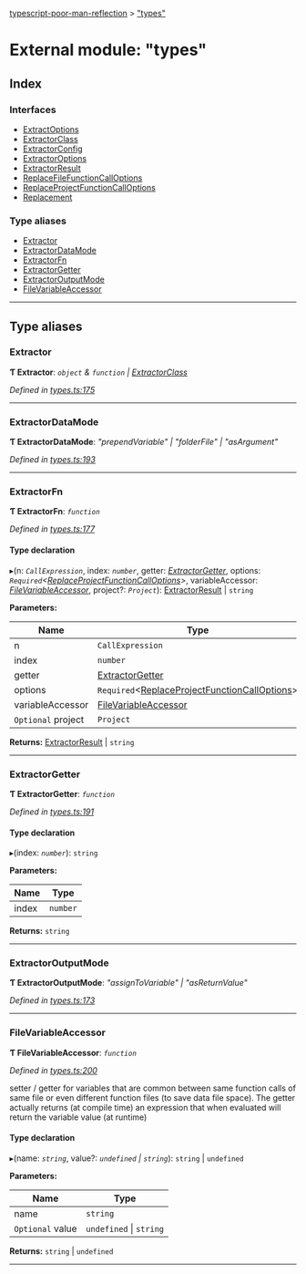 [typescript-poor-man-reflection](../README.md) > ["types"](../modules/_types_.md)

# External module: "types"

## Index

### Interfaces

* [ExtractOptions](../interfaces/_types_.extractoptions.md)
* [ExtractorClass](../interfaces/_types_.extractorclass.md)
* [ExtractorConfig](../interfaces/_types_.extractorconfig.md)
* [ExtractorOptions](../interfaces/_types_.extractoroptions.md)
* [ExtractorResult](../interfaces/_types_.extractorresult.md)
* [ReplaceFileFunctionCallOptions](../interfaces/_types_.replacefilefunctioncalloptions.md)
* [ReplaceProjectFunctionCallOptions](../interfaces/_types_.replaceprojectfunctioncalloptions.md)
* [Replacement](../interfaces/_types_.replacement.md)

### Type aliases

* [Extractor](_types_.md#extractor)
* [ExtractorDataMode](_types_.md#extractordatamode)
* [ExtractorFn](_types_.md#extractorfn)
* [ExtractorGetter](_types_.md#extractorgetter)
* [ExtractorOutputMode](_types_.md#extractoroutputmode)
* [FileVariableAccessor](_types_.md#filevariableaccessor)

---

## Type aliases

<a id="extractor"></a>

###  Extractor

**Ƭ Extractor**: *`object` & `function` \| [ExtractorClass](../interfaces/_types_.extractorclass.md)*

*Defined in [types.ts:175](https://github.com/cancerberoSgx/typescript-poor-man-reflection/blob/c64fda4/src/types.ts#L175)*

___
<a id="extractordatamode"></a>

###  ExtractorDataMode

**Ƭ ExtractorDataMode**: *"prependVariable" \| "folderFile" \| "asArgument"*

*Defined in [types.ts:193](https://github.com/cancerberoSgx/typescript-poor-man-reflection/blob/c64fda4/src/types.ts#L193)*

___
<a id="extractorfn"></a>

###  ExtractorFn

**Ƭ ExtractorFn**: *`function`*

*Defined in [types.ts:177](https://github.com/cancerberoSgx/typescript-poor-man-reflection/blob/c64fda4/src/types.ts#L177)*

#### Type declaration
▸(n: *`CallExpression`*, index: *`number`*, getter: *[ExtractorGetter](_types_.md#extractorgetter)*, options: *`Required`<[ReplaceProjectFunctionCallOptions](../interfaces/_types_.replaceprojectfunctioncalloptions.md)>*, variableAccessor: *[FileVariableAccessor](_types_.md#filevariableaccessor)*, project?: *`Project`*): [ExtractorResult](../interfaces/_types_.extractorresult.md) \| `string`

**Parameters:**

| Name | Type |
| ------ | ------ |
| n | `CallExpression` |
| index | `number` |
| getter | [ExtractorGetter](_types_.md#extractorgetter) |
| options | `Required`<[ReplaceProjectFunctionCallOptions](../interfaces/_types_.replaceprojectfunctioncalloptions.md)> |
| variableAccessor | [FileVariableAccessor](_types_.md#filevariableaccessor) |
| `Optional` project | `Project` |

**Returns:** [ExtractorResult](../interfaces/_types_.extractorresult.md) \| `string`

___
<a id="extractorgetter"></a>

###  ExtractorGetter

**Ƭ ExtractorGetter**: *`function`*

*Defined in [types.ts:191](https://github.com/cancerberoSgx/typescript-poor-man-reflection/blob/c64fda4/src/types.ts#L191)*

#### Type declaration
▸(index: *`number`*): `string`

**Parameters:**

| Name | Type |
| ------ | ------ |
| index | `number` |

**Returns:** `string`

___
<a id="extractoroutputmode"></a>

###  ExtractorOutputMode

**Ƭ ExtractorOutputMode**: *"assignToVariable" \| "asReturnValue"*

*Defined in [types.ts:173](https://github.com/cancerberoSgx/typescript-poor-man-reflection/blob/c64fda4/src/types.ts#L173)*

___
<a id="filevariableaccessor"></a>

###  FileVariableAccessor

**Ƭ FileVariableAccessor**: *`function`*

*Defined in [types.ts:200](https://github.com/cancerberoSgx/typescript-poor-man-reflection/blob/c64fda4/src/types.ts#L200)*

setter / getter for variables that are common between same function calls of same file or even different function files (to save data file space). The getter actually returns (at compile time) an expression that when evaluated will return the variable value (at runtime)

#### Type declaration
▸(name: *`string`*, value?: *`undefined` \| `string`*): `string` \| `undefined`

**Parameters:**

| Name | Type |
| ------ | ------ |
| name | `string` |
| `Optional` value | `undefined` \| `string` |

**Returns:** `string` \| `undefined`

___


